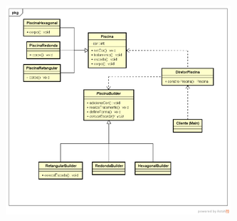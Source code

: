
![Alt text](https://github.com/julianayuri/POO2/blob/master/BuilderPiscina/PiscinaBuildeR.png?raw=true "Diagrama de Classes")
